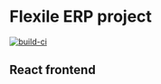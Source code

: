 # Flexile ERP project

[![build-ci](https://github.com/albul-k/flexile-react/actions/workflows/build.yml/badge.svg?branch=main)](https://github.com/albul-k/flexile-react/actions/workflows/build.yml)

## React frontend
